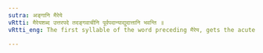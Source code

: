 ```yaml
---
sutra: अङ्गानि मैरेये
vRtti: मैरेयशब्द उत्तरपदे तदङ्गवाचीनि पूर्वपदान्याद्युदात्तानि भवन्ति ॥
vRtti_eng: The first syllable of the word preceding मैरेय, gets the acute, when it denotes the ingredient of the same.

---
```

